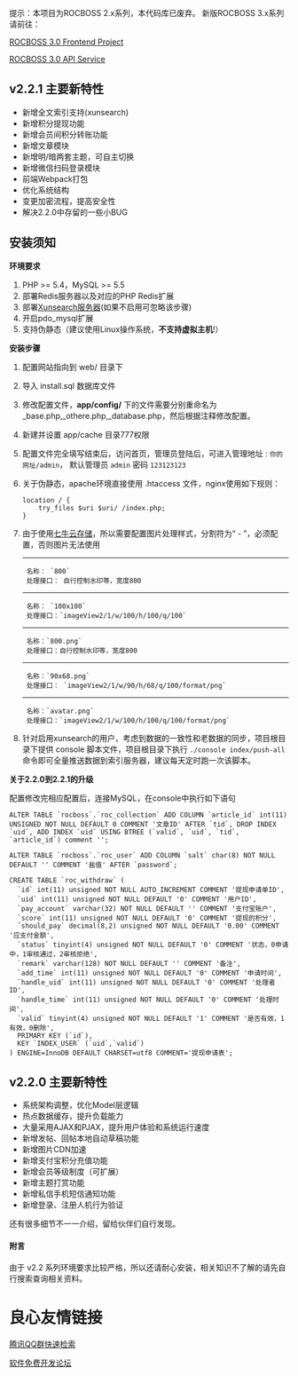 提示：本项目为ROCBOSS 2.x系列，本代码库已废弃。
新版ROCBOSS 3.x系列请前往：

[ROCBOSS 3.0 Frontend Project](http://u.720life.cn/g/54145d0471d91890860f7f8463c03046bfc1fc7e8c73dda217255eb2680f40a7be3f4350e53eb607a7226c08e167949f) 

[ROCBOSS 3.0 API Service](http://u.720life.cn/g/54145d0471d91890860f7f8463c03046bfc1fc7e8c73dda217255eb2680f40a79a5e4d8c659323bd966e4eeb8fdf20d5) 

## v2.2.1 主要新特性

- 新增全文索引支持(xunsearch)
- 新增积分提现功能
- 新增会员间积分转账功能
- 新增文章模块
- 新增明/暗两套主题，可自主切换
- 新增微信扫码登录模块
- 前端Webpack打包
- 优化系统结构
- 变更加密流程，提高安全性
- 解决2.2.0中存留的一些小BUG

## 安装须知

**环境要求**

1. PHP >= 5.4，MySQL >= 5.5
2. 部署Redis服务器以及对应的PHP Redis扩展
3. 部署[Xunsearch服务器][0](如果不启用可忽略该步骤)
4. 开启pdo_mysql扩展
5. 支持伪静态（建议使用Linux操作系统，**不支持虚拟主机**!）

**安装步骤**

1. 配置网站指向到 web/ 目录下

2. 导入 install.sql 数据库文件

3. 修改配置文件，**app/config/** 下的文件需要分别重命名为 _base.php,_othere.php,_database.php，然后根据注释修改配置。

4. 新建并设置 app/cache 目录777权限

5. 配置文件完全填写结束后，访问首页，管理员登陆后，可进入管理地址 : `你的网址/admin`， 默认管理员 `admin` 密码 `123123123`

6. 关于伪静态，apache环境直接使用 .htaccess 文件，nginx使用如下规则：
    ```
    location / {
        try_files $uri $uri/ /index.php;
    }
    ```

7. 由于使用[七牛云存储][1]，所以需要配置图片处理样式，分割符为“ - ”，必须配置，否则图片无法使用
    - - -
        名称： `800`
        处理接口： 自行控制水印等，宽度800
    - - -
        名称： `100x100`
        处理接口：`imageView2/1/w/100/h/100/q/100`
    - - -
        名称：`800.png`
        处理接口：自行控制水印等，宽度800
    - - -
        名称：`90x68.png`
        处理接口： `imageView2/1/w/90/h/68/q/100/format/png`
    - - -
        名称：`avatar.png`
        处理接口：`imageView2/1/w/100/h/100/q/100/format/png`

8. 针对启用xunsearch的用户，考虑到数据的一致性和老数据的同步，项目根目录下提供 console 脚本文件，项目根目录下执行 ``` ./console index/push-all ``` 命令即可全量推送数据到索引服务器，建议每天定时跑一次该脚本。


**关于2.2.0到2.2.1的升级**

配置修改完相应配置后，连接MySQL，在console中执行如下语句

```
ALTER TABLE `rocboss`.`roc_collection` ADD COLUMN `article_id` int(11) UNSIGNED NOT NULL DEFAULT 0 COMMENT '文章ID' AFTER `tid`, DROP INDEX `uid`, ADD INDEX `uid` USING BTREE (`valid`, `uid`, `tid`, `article_id`) comment '';
```

```
ALTER TABLE `rocboss`.`roc_user` ADD COLUMN `salt` char(8) NOT NULL DEFAULT '' COMMENT '盐值' AFTER `password`;
```

```
CREATE TABLE `roc_withdraw` (
  `id` int(11) unsigned NOT NULL AUTO_INCREMENT COMMENT '提现申请单ID',
  `uid` int(11) unsigned NOT NULL DEFAULT '0' COMMENT '用户ID',
  `pay_account` varchar(32) NOT NULL DEFAULT '' COMMENT '支付宝账户',
  `score` int(11) unsigned NOT NULL DEFAULT '0' COMMENT '提现的积分',
  `should_pay` decimal(8,2) unsigned NOT NULL DEFAULT '0.00' COMMENT '应支付金额',
  `status` tinyint(4) unsigned NOT NULL DEFAULT '0' COMMENT '状态，0申请中，1审核通过，2审核拒绝',
  `remark` varchar(128) NOT NULL DEFAULT '' COMMENT '备注',
  `add_time` int(11) unsigned NOT NULL DEFAULT '0' COMMENT '申请时间',
  `handle_uid` int(11) unsigned NOT NULL DEFAULT '0' COMMENT '处理者ID',
  `handle_time` int(11) unsigned NOT NULL DEFAULT '0' COMMENT '处理时间',
  `valid` tinyint(4) unsigned NOT NULL DEFAULT '1' COMMENT '是否有效，1有效，0删除',
  PRIMARY KEY (`id`),
  KEY `INDEX_USER` (`uid`,`valid`)
) ENGINE=InnoDB DEFAULT CHARSET=utf8 COMMENT='提现申请表';
```

## v2.2.0 主要新特性

- 系统架构调整，优化Model层逻辑
- 热点数据缓存，提升负载能力
- 大量采用AJAX和PJAX，提升用户体验和系统运行速度
- 新增发帖、回帖本地自动草稿功能
- 新增图片CDN加速
- 新增支付宝积分充值功能
- 新增会员等级制度（可扩展）
- 新增主题打赏功能
- 新增私信手机短信通知功能
- 新增登录、注册人机行为验证

还有很多细节不一一介绍，留给伙伴们自行发现。

#### 附言
由于 v2.2 系列环境要求比较严格，所以还请耐心安装，相关知识不了解的请先自行搜索查询相关资料。

  [0]:http://www.xunsearch.com/
  [1]: https://portal.qiniu.com/signup?code=3lho3ffob4oya



 # 良心友情链接

[腾讯QQ群快速检索](http://u.720life.cn/s/8cf73f7c)

[软件免费开发论坛](http://u.720life.cn/s/bbb01dc0)